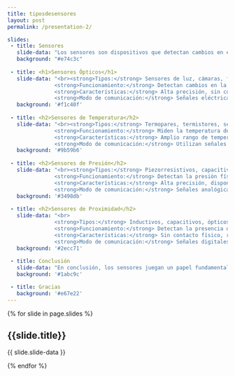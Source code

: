 ```yaml
---
title: tiposdesensores
layout: post
permalink: /presentation-2/

slides:
 - title: Sensores
   slide-data: "Los sensores son dispositivos que detectan cambios en el entorno físico y generan una señal de respuesta que puede ser analógica o digital. Se utilizan en una amplia variedad de aplicaciones industriales, científicas y tecnológicas para medir diferentes variables como luz, temperatura, presión, proximidad, entre otras.<br>"
   background: "#e74c3c"
     
 - title: <h1>Sensores Ópticos</h1>
   slide-data: "<br><strong>Tipos:</strong> Sensores de luz, cámaras, fotodiodos, fototransistores, infrarrojos <br>
               <strong>Funcionamiento:</strong> Detectan cambios en la luz o utilizan la luz para medir propiedades físicas como la distancia, la presencia o la velocidad.<br>
               <strong>Características:</strong> Alta precisión, sin contacto físico, rápidos, versátiles, aplicables en varias industrias.<br>
               <strong>Modo de comunicación:</strong> Señales eléctricas o digitales que transportan la información captada. <br>"
   background: '#f1c40f'
   
 - title: <h2>Sensores de Temperatura</h2>
   slide-data: "<br><strong>Tipos:</strong> Termopares, termistores, sensores de resistencia (RTD), sensores infrarrojos. <br>
               <strong>Funcionamiento:</strong> Miden la temperatura detectando cambios en la resistencia eléctrica, la emisión de radiación térmica, o la termoelectricidad. <br>
               <strong>Características:</strong> Amplio rango de temperaturas, precisión variable según el tipo de sensor, adecuados para múltiples aplicaciones industriales y científicas. <br>
               <strong>Modo de comunicación:</strong> Utilizan señales analógicas o digitales para transmitir lecturas. <br>"
   background: '#9b59b6'
   
 - title: <h2>Sensores de Presión</h2>
   slide-data: "<br><strong>Tipos:</strong> Piezorresistivos, capacitivos, piezoeléctricos, de resonancia. <br>
               <strong>Funcionamiento:</strong> Detectan la presión física aplicada y la convierten en una señal eléctrica proporcional. <br>
               <strong>Características:</strong> Alta precisión, disponibles para varios rangos de presión, resistentes y fiables para mediciones industriales.<br>
               <strong>Modo de comunicación:</strong> Señales analógicas o digitales según el tipo de sensor y aplicación. <br>"
   background: '#3498db'
   
 - title: <h2>Sensores de Proximidad</h2>
   slide-data: "<br> 
               <strong>Tipos:</strong> Inductivos, capacitivos, ópticos, ultrasónicos. <br>
               <strong>Funcionamiento:</strong> Detectan la presencia o cercanía de objetos sin contacto físico, utilizando diferentes principios como electromagnetismo o ultrasonido. <br>
               <strong>Características:</strong> Sin contacto físico, resistentes, rápidos en la detección, duraderos en condiciones industriales. <br>
               <strong>Modo de comunicación:</strong> Señales digitales, analógicas o inalámbricas según el sistema de uso. <br>"
   background: '#2ecc71'
   
 - title: Conclusión
   slide-data: "En conclusión, los sensores juegan un papel fundamental en la automatización y el control en la industria moderna. Su capacidad para medir con precisión y transmitir datos en tiempo real permite mejorar la eficiencia, seguridad y calidad en una amplia gama de procesos. El uso de sensores continuará expandiéndose con el avance de nuevas tecnologías. <br>"
   background: '#1abc9c'

 - title: Gracias
   background: '#e67e22'
---
```


{% for slide in page.slides %}
                    
<section data-background="{% if slide.background %}{{slide.background}}{% else %}{{page.background}}{% endif %}"><h1>{{slide.title}}</h1>{{ slide.slide-data }}</section>
                    
{% endfor %}
